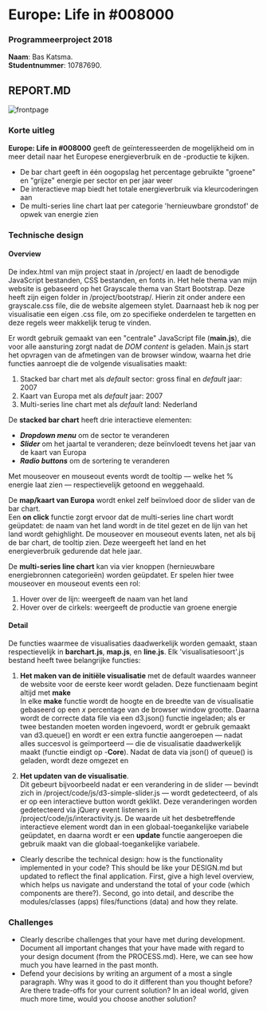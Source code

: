 # Europe: Life in \#008000
### Programmeerproject 2018
**Naam**: Bas Katsma. \
**Studentnummer**: 10787690.

## REPORT.MD
![frontpage](docs/frontpage.png)

### Korte uitleg
**Europe: Life in \#008000** geeft de geïnteresseerden de mogelijkheid om in meer detail naar het Europese energieverbruik en de -productie te kijken. 
- De bar chart geeft in één oogopslag het percentage gebruikte "groene" en "grijze" energie per sector en per jaar weer
- De interactieve map biedt het totale energieverbruik via kleurcoderingen aan
- De multi-series line chart laat per categorie 'hernieuwbare grondstof' de opwek van energie zien

### Technische design

#### Overview
De index.html van mijn project staat in /project/ en laadt de benodigde JavaScript bestanden, CSS bestanden, en fonts in. Het hele thema van mijn website is gebaseerd op het Grayscale thema van Start Bootstrap. Deze heeft zijn eigen folder in /project/bootstrap/. Hierin zit onder andere een grayscale.css file, die de website algemeen stylet. Daarnaast heb ik nog per visualisatie een eigen .css file, om zo specifieke onderdelen te targetten en deze regels weer makkelijk terug te vinden.

Er wordt gebruik gemaakt van een "centrale" JavaScript file (**main.js**), die voor alle aansturing zorgt nadat de _DOM content_ is geladen. Main.js start het opvragen van de afmetingen van de browser window, waarna het drie functies aanroept die de volgende visualisaties maakt:
1. Stacked bar chart met als _default_ sector: gross final en _default_ jaar: 2007
2. Kaart van Europa met als _default_ jaar: 2007
3. Multi-series line chart met als _default_ land: Nederland

De **stacked bar chart** heeft drie interactieve elementen:
- _**Dropdown menu**_ om de sector te veranderen
- _**Slider**_ om het jaartal te veranderen; deze beïnvloedt tevens het jaar van de kaart van Europa
- _**Radio buttons**_ om de sortering te veranderen


Met mouseover en mouseout events wordt de tooltip — welke het % energie laat zien — respectievelijk getoond en weggehaald.

De **map/kaart van Europa** wordt enkel zelf beïnvloed door de slider van de bar chart. \
Een **on click** functie zorgt ervoor dat de multi-series line chart wordt geüpdatet: de naam van het land wordt in de titel gezet en de lijn van het land wordt gehighlight. De mouseover en mouseout events laten, net als bij de bar chart, de tooltip zien. Deze weergeeft het land en het energieverbruik gedurende dat hele jaar.

De **multi-series line chart** kan via vier knoppen (hernieuwbare energiebronnen categorieën) worden geüpdatet. Er spelen hier twee mouseover en mouseout events een rol:
1. Hover over de lijn: weergeeft de naam van het land
2. Hover over de cirkels: weergeeft de productie van groene energie

#### Detail
De functies waarmee de visualisaties daadwerkelijk worden gemaakt, staan respectievelijk in **barchart.js**, **map.js**, en **line.js**. Elk 'visualisatiesoort'.js bestand heeft twee belangrijke functies:
1. **Het maken van de initiële visualisatie** met de default waardes wanneer de website voor de eerste keer wordt geladen. Deze functienaam begint altijd met **make** \
In elke **make** functie wordt de hoogte en de breedte van de visualisatie gebaseerd op een _x_ percentage van de browser window grootte. Daarna wordt de correcte data file via een d3.json() functie ingeladen; als er twee bestanden moeten worden ingevoerd, wordt er gebruik gemaakt van d3.queue() en wordt er een extra functie aangeroepen — nadat alles succesvol is geïmporteerd — die de visualisatie daadwerkelijk maakt (functie eindigt op -**Core**). Nadat de data via json() of queue() is geladen, wordt deze omgezet en  

2. **Het updaten van de visualisatie**. \
Dit gebeurt bijvoorbeeld nadat er een verandering in de slider — bevindt zich in /project/code/js/d3-simple-slider.js — wordt gedetecteerd, of als er op een interactieve button wordt geklikt. Deze veranderingen worden gedetecteerd via jQuery event listeners in /project/code/js/interactivity.js. De waarde uit het desbetreffende interactieve element wordt dan in een globaal-toegankelijke variabele geüpdatet, en daarna wordt er een **update** functie aangeroepen die gebruik maakt van die globaal-toegankelijke variabele.

- Clearly describe the technical design: how is the functionality implemented in your code? This should be like your DESIGN.md but updated to reflect the final application. First, give a high level overview, which helps us navigate and understand the total of your code (which components are there?). Second, go into detail, and describe the modules/classes (apps) files/functions (data) and how they relate.

### Challenges
- Clearly describe challenges that your have met during development. Document all important changes that your have made with regard to your design document (from the PROCESS.md). Here, we can see how much you have learned in the past month.
- Defend your decisions by writing an argument of a most a single paragraph. Why was it good to do it different than you thought before? Are there trade-offs for your current solution? In an ideal world, given much more time, would you choose another solution?
